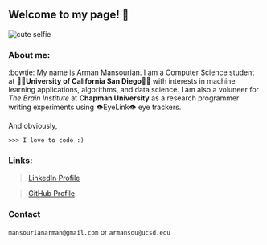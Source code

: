 ## Welcome to my page! :robot:

![cute selfie](https://avatars2.githubusercontent.com/u/29320675?s=400&u=b2c3ff7c8be281a218e0d42870cf62e36fe604c8&v=4)


### About me:

:bowtie: My name is Arman Mansourian. I am a Computer Science student at :ocean::trident:**University of California San Diego**:trident::ocean: with interests in machine learning applications, algorithms, and data science. I am also a voluneer for *The Brain Institute* at **Chapman University** as a research programmer writing experiments using :eye:EyeLink:eye: eye trackers.

And obviously,
```
>>> I love to code :)
```

### Links:
> [LinkedIn Profile](https://www.linkedin.com/in/arman-mansourian/)

> [GitHub Profile](https://github.com/amansourian)


### Contact
`mansourianarman@gmail.com` or `armansou@ucsd.edu`
